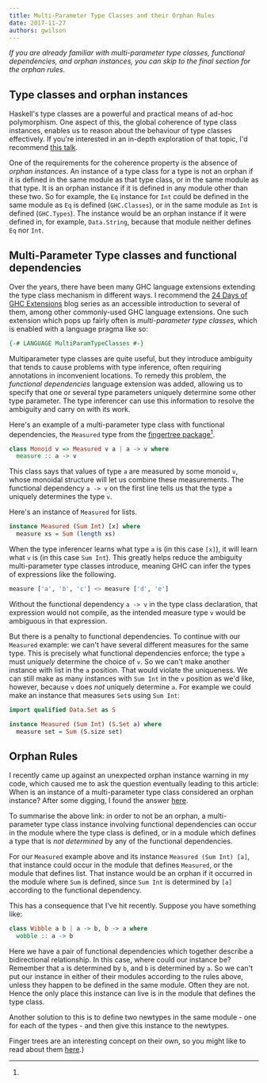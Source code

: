 ```yaml
---
title: Multi-Parameter Type Classes and their Orphan Rules
date: 2017-11-27
authors: gwilson
---
```


*If you are already familiar with multi-parameter type classes, functional dependencies,
and orphan instances, you can skip to the final section for the orphan rules.*

## Type classes and orphan instances

Haskell's type classes are a powerful and practical means of ad-hoc polymorphism.
One aspect of this, the global coherence of type class instances, enables us to
reason about the behaviour of type classes effectively. If you're interested in
an in-depth exploration of that topic, I'd recommend
[this talk](https://www.youtube.com/watch?v=hIZxTQP1ifo).

One of the requirements for the coherence property is the absence of
*orphan instances*. An instance of a type class for a type is not
an orphan if it is defined in the same module as that type class, or
in the same module as that type. It is an orphan instance if it is defined in
any module other than these two. So for example, the `Eq` instance for `Int`
could be defined in the same module as `Eq` is defined (`GHC.Classes`), or in the
same module as `Int` is defined (`GHC.Types`). The instance would be an orphan
instance if it were defined in, for example, `Data.String`, because that module
neither defines `Eq` nor `Int`.

## Multi-Parameter Type classes and functional dependencies

Over the years, there have been many GHC language extensions extending the
type class mechanism in different ways. I recommend the 
[24 Days of GHC Extensions](https://ocharles.org.uk/blog/posts/2014-12-01-24-days-of-ghc-extensions.html)
blog series as an accessible introduction to several of them, among other
commonly-used GHC language extensions.
One such extension which pops up fairly often is *multi-parameter type classes*,
which is enabled with a language pragma like so:

```haskell
{-# LANGUAGE MultiParamTypeClasses #-}
```

Multiparameter type classes are quite useful, but they introduce ambiguity that
tends to cause problems with type inference, often requiring annotations in
inconvenient locations. To remedy this problem, the *functional dependencies*
language extension was added, allowing us to specify that one or several type
parameters uniquely determine some other type parameter. The type inferencer
can use this information to resolve the ambiguity and carry on with its work.

Here's an example of a multi-parameter type class with functional dependencies,
the `Measured` type from the
[fingertree package](https://hackage.haskell.org/package/fingertree)[^1].


```haskell
class Monoid v => Measured v a | a -> v where
  measure :: a -> v
```

This class says that values of type `a` are measured by some monoid `v`, whose
monoidal structure will let us combine these measurements. The functional
dependency `a -> v` on the first line tells us that the type `a` uniquely
determines the type `v`.

Here's an instance of `Measured` for lists.

```haskell
instance Measured (Sum Int) [x] where
  measure xs = Sum (length xs)
```

When the type inferencer learns what type `a` is (in this case `[x]`), it will
learn what `v` is (in this case `Sum Int`).
This greatly helps reduce the ambiguity multi-parameter type classes introduce,
meaning GHC can infer the types of expressions like the following.

```haskell
measure ['a', 'b', 'c'] <> measure ['d', 'e']
```

Without the functional dependency `a -> v` in the type class declaration,
that expression would not compile, as the intended measure type `v` would be
ambiguous in that expression.

But there is a penalty to functional dependencies. To continue with our `Measured`
example: we can't have several different measures for the same type.
This is precisely what functional dependencies enforce;
the type `a` must *uniquely* determine the choice of `v`. So we can't
make another instance with list in the `a` position. That would violate the
uniqueness.
We can still make as many instances with `Sum Int` in the `v` position as we'd
like, however, because `v` does *not* uniquely determine `a`. For example we
could make an instance that measures `Set`s using `Sum Int`:

```haskell
import qualified Data.Set as S

instance Measured (Sum Int) (S.Set a) where
  measure set = Sum (S.size set)
```

## Orphan Rules

I recently came up against an unexpected orphan instance warning in my code,
which caused me to ask the question eventually leading to this article:
When is an instance of a multi-parameter type class considered an orphan
instance?
After some digging, I found the answer [here](https://ghc.haskell.org/trac/ghc/ticket/11999#comment:1).

To summarise the above link: in order to not be an orphan, a multi-parameter
type class instance involving functional dependencies can occur in the module
where the type class is defined, or in a module which defines a type that is *not
determined* by any of the functional dependencies.

For our `Measured` example above and its instance `Measured (Sum Int) [a]`,
that instance could occur in the module that defines `Measured`, or the module
that defines list. That instance would be an orphan if it
occurred in the module where `Sum` is defined, since `Sum Int` is determined by
`[a]` according to the functional dependency.

This has a consequence that I've hit recently. Suppose you have something like:

```haskell
class Wibble a b | a -> b, b -> a where
  wobble :: a -> b
```

Here we have a pair of functional dependencies which together describe a
bidirectional relationship. In this case, where could our instance be?
Remember that `a` is determined by `b`, and `b` is determined by `a`. So
we can't put our instance in either of their modules according to the rules
above, unless they happen to be defined in the same module. Often they are not.
Hence the only place this instance can live is in the module that defines the
type class.

Another solution to this is to define two newtypes in the same module - one for
each of the types - and then give this instance to the newtypes.

[^1]:
Finger trees are an interesting concept on their own, so you might like to read
about them
[here](http://www.staff.city.ac.uk/~ross/papers/FingerTree.html).)

